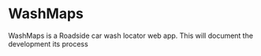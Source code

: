# WashMaps
WashMaps is a Roadside car wash locator web app. This will document the development its process
